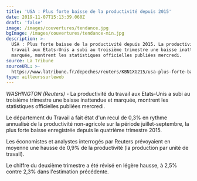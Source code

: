```yaml
---
title: 'USA : Plus forte baisse de la productivité depuis 2015'
date: 2019-11-07T15:13:39.060Z
draft: 'false'
image: /images/couvertures/tendance.jpg
bgImage: /images/couvertures/tendance-min.jpg
description: >-
  USA : Plus forte baisse de la productivité depuis 2015. La productivité du
  travail aux Etats-Unis a subi au troisième trimestre une baisse inattendue et
  marquée, montrent les statistiques officielles publiées mercredi.
source: La Tribune
sourceURL: >-
  https://www.latribune.fr/depeches/reuters/KBN1XG215/usa-plus-forte-baisse-de-la-productivite-depuis-2015.html
type: ailleurssurleweb
---
```

_WASHINGTON (Reuters) -_ La productivité du travail aux Etats-Unis a subi au troisième trimestre une baisse inattendue et marquée, montrent les statistiques officielles publiées mercredi.



Le département du Travail a fait état d'un recul de 0,3% en rythme annualisé de la productivité non-agricole sur la période juillet-septembre, la plus forte baisse enregistrée depuis le quatrième trimestre 2015.



Les économistes et analystes interrogés par Reuters prévoyaient en moyenne une hausse de 0,9% de la productivité (la production par unité de travail).



Le chiffre du deuxième trimestre a été révisé en légère hausse, à 2,5% contre 2,3% dans l'estimation précédente.
